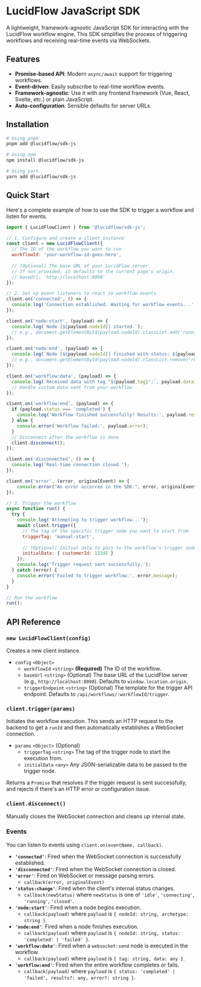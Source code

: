 # LucidFlow JavaScript SDK

A lightweight, framework-agnostic JavaScript SDK for interacting with the LucidFlow workflow engine. This SDK simplifies the process of triggering workflows and receiving real-time events via WebSockets.

## Features

- **Promise-based API**: Modern `async/await` support for triggering workflows.
- **Event-driven**: Easily subscribe to real-time workflow events.
- **Framework-agnostic**: Use it with any frontend framework (Vue, React, Svelte, etc.) or plain JavaScript.
- **Auto-configuration**: Sensible defaults for server URLs.

## Installation

```bash
# Using pnpm
pnpm add @lucidflow/sdk-js

# Using npm
npm install @lucidflow/sdk-js

# Using yarn
yarn add @lucidflow/sdk-js
```

## Quick Start

Here's a complete example of how to use the SDK to trigger a workflow and listen for events.

```javascript
import { LucidFlowClient } from '@lucidflow/sdk-js';

// 1. Configure and create a client instance
const client = new LucidFlowClient({
  // The ID of the workflow you want to run
  workflowId: 'your-workflow-id-goes-here', 
  
  // (Optional) The base URL of your LucidFlow server.
  // If not provided, it defaults to the current page's origin.
  // baseUrl: 'http://localhost:8090' 
});

// 2. Set up event listeners to react to workflow events
client.on('connected', () => {
  console.log('Connection established. Waiting for workflow events...');
});

client.on('node:start', (payload) => {
  console.log(`Node [${payload.nodeId}] started.`);
  // e.g., document.getElementById(payload.nodeId).classList.add('running');
});

client.on('node:end', (payload) => {
  console.log(`Node [${payload.nodeId}] finished with status: ${payload.status}.`);
  // e.g., document.getElementById(payload.nodeId).classList.remove('running');
});

client.on('workflow:data', (payload) => {
  console.log(`Received data with tag "${payload.tag}":`, payload.data);
  // Handle custom data sent from your workflow
});

client.on('workflow:end', (payload) => {
  if (payload.status === 'completed') {
    console.log('Workflow finished successfully! Results:', payload.results);
  } else {
    console.error('Workflow failed:', payload.error);
  }
  // Disconnect after the workflow is done
  client.disconnect();
});

client.on('disconnected', () => {
  console.log('Real-time connection closed.');
});

client.on('error', (error, originalEvent) => {
    console.error("An error occurred in the SDK:", error, originalEvent);
});

// 3. Trigger the workflow
async function run() {
  try {
    console.log('Attempting to trigger workflow...');
    await client.trigger({
      // The tag of the specific trigger node you want to start from
      triggerTag: 'manual-start', 
      
      // (Optional) Initial data to pass to the workflow's trigger node
      initialData: { customerId: 12345 } 
    });
    console.log('Trigger request sent successfully.');
  } catch (error) {
    console.error('Failed to trigger workflow:', error.message);
  }
}

// Run the workflow
run();
```

## API Reference

### `new LucidFlowClient(config)`

Creates a new client instance.

- `config` `<Object>`
  - `workflowId` `<string>` **(Required)** The ID of the workflow.
  - `baseUrl` `<string>` (Optional) The base URL of the LucidFlow server (e.g., `http://localhost:8090`). Defaults to `window.location.origin`.
  - `triggerEndpoint` `<string>` (Optional) The template for the trigger API endpoint. Defaults to `/api/workflows/:workflowId/trigger`.

### `client.trigger(params)`

Initiates the workflow execution. This sends an HTTP request to the backend to get a `runId` and then automatically establishes a WebSocket connection.

- `params` `<Object>` (Optional)
  - `triggerTag` `<string>` The tag of the trigger node to start the execution from.
  - `initialData` `<any>` Any JSON-serializable data to be passed to the trigger node.

Returns a `Promise` that resolves if the trigger request is sent successfully, and rejects if there's an HTTP error or configuration issue.

### `client.disconnect()`

Manually closes the WebSocket connection and cleans up internal state.

### Events

You can listen to events using `client.on(eventName, callback)`.

- **`'connected'`**: Fired when the WebSocket connection is successfully established.
- **`'disconnected'`**: Fired when the WebSocket connection is closed.
- **`'error'`**: Fired on WebSocket or message parsing errors.
  - `callback(error, originalEvent)`
- **`'status:change'`**: Fired when the client's internal status changes.
  - `callback(newStatus)` where `newStatus` is one of `'idle'`, `'connecting'`, `'running'`, `'closed'`.
- **`'node:start'`**: Fired when a node begins execution.
  - `callback(payload)` where `payload` is `{ nodeId: string, archetype: string }`.
- **`'node:end'`**: Fired when a node finishes execution.
  - `callback(payload)` where `payload` is `{ nodeId: string, status: 'completed' | 'failed' }`.
- **`'workflow:data'`**: Fired when a `websocket:send` node is executed in the workflow.
  - `callback(payload)` where `payload` is `{ tag: string, data: any }`.
- **`'workflow:end'`**: Fired when the entire workflow completes or fails.
  - `callback(payload)` where `payload` is `{ status: 'completed' | 'failed', results?: any, error?: string }`.
